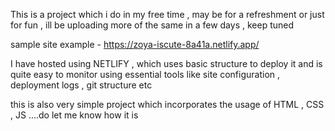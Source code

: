 This is a project which i do in my free time , may be for a refreshment or just for fun , ill be uploading more of the same in a few days , keep tuned 

sample site example - https://zoya-iscute-8a41a.netlify.app/

I have hosted using NETLIFY , which uses basic structure to deploy it and is quite easy to monitor using essential tools like site configuration , deployment logs , git structure etc 

this is also very simple project which incorporates the usage of HTML , CSS , JS ....do let me know how it is 
